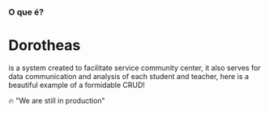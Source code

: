 ### O que é?
# Dorotheas
is a system created to facilitate service
community center, it also serves for data communication and analysis
of each student and teacher, here is a beautiful example of a formidable CRUD!

:fire: "We are still in production"
